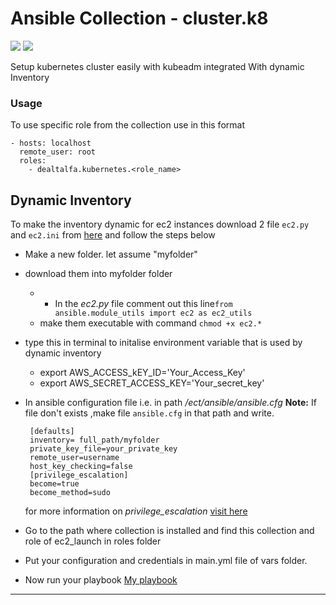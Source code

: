 # Ansible Collection - cluster.k8
 ![](https://img.shields.io/badge/K8-s-red)    ![](https://img.shields.io/badge/Ansible-2.9.%2B-brightgreen)

Setup kubernetes cluster easily with kubeadm integrated With dynamic Inventory 

### Usage

To use specific role from the collection use in this format

```
- hosts: localhost
  remote_user: root
  roles:
	- dealtalfa.kubernetes.<role_name>
```

Dynamic Inventory
-----------------
To make the inventory dynamic for ec2  instances download 2 file `ec2.py` and `ec2.ini` from [here](https://github.com/ansible/ansible/tree/stable-2.9/contrib/inventory)
and follow the steps below
 * Make a new folder. let assume "myfolder"
 * download them into myfolder folder
   -  * In the *ec2.py* file comment out this line`from ansible.module_utils import ec2 as ec2_utils`
   -  make them executable with command `chmod +x ec2.*`
 * type this in terminal to initalise environment variable that is used by dynamic inventory
   -  export AWS_ACCESS_kEY_ID='Your_Access_Key'
   -  export AWS_SECRET_ACCESS_KEY='Your_secret_key'
 * In ansible configuration file i.e. in path */ect/ansible/ansible.cfg*
    **Note:** If file don't exists ,make file `ansible.cfg` in that path and write.
		
		[defaults]
		inventory= full_path/myfolder
		private_key_file=your_private_key
		remote_user=username
		host_key_checking=false
		[privilege_escalation]
		become=true
		become_method=sudo

      for more information on _privilege_escalation_ [visit here](https://docs.ansible.com/ansible/latest/user_guide/become.html#become-directives) 			
 
 * Go to the path where collection is installed and find this collection and role of ec2_launch in roles folder 
 * Put your configuration and credentials in main.yml file of vars folder.
 * Now run your playbook
 [My playbook](https://github.com/DEALTALFA/collection.kube8s/blob/master/build/playbook.yml)

** ** 
   
